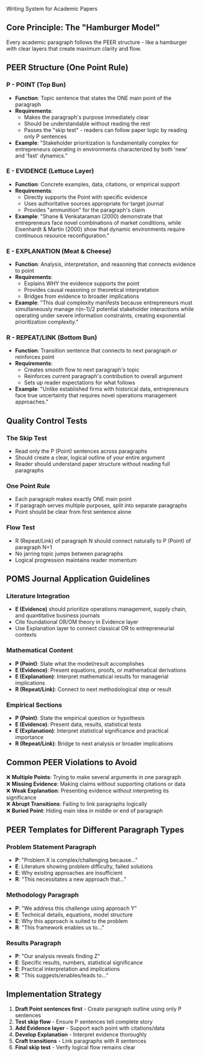 Writing System for Academic Papers
## **Core Principle: The "Hamburger Model"**

Every academic paragraph follows the PEER structure - like a hamburger with clear layers that create maximum clarity and flow.

## **PEER Structure (One Point Rule)**

### **P - POINT (Top Bun)**

- **Function**: Topic sentence that states the ONE main point of the paragraph
- **Requirements**:
    - Makes the paragraph's purpose immediately clear
    - Should be understandable without reading the rest
    - Passes the "skip test" - readers can follow paper logic by reading only P sentences
- **Example**: "Stakeholder prioritization is fundamentally complex for entrepreneurs operating in environments characterized by both 'new' and 'fast' dynamics."

### **E - EVIDENCE (Lettuce Layer)**

- **Function**: Concrete examples, data, citations, or empirical support
- **Requirements**:
    - Directly supports the Point with specific evidence
    - Uses authoritative sources appropriate for target journal
    - Provides "ammunition" for the paragraph's claim
- **Example**: "Shane & Venkataraman (2000) demonstrate that entrepreneurs face novel combinations of market conditions, while Eisenhardt & Martin (2000) show that dynamic environments require continuous resource reconfiguration."

### **E - EXPLANATION (Meat & Cheese)**

- **Function**: Analysis, interpretation, and reasoning that connects evidence to point
- **Requirements**:
    - Explains WHY the evidence supports the point
    - Provides causal reasoning or theoretical interpretation
    - Bridges from evidence to broader implications
- **Example**: "This dual complexity manifests because entrepreneurs must simultaneously manage n(n-1)/2 potential stakeholder interactions while operating under severe information constraints, creating exponential prioritization complexity."

### **R - REPEAT/LINK (Bottom Bun)**

- **Function**: Transition sentence that connects to next paragraph or reinforces point
- **Requirements**:
    - Creates smooth flow to next paragraph's topic
    - Reinforces current paragraph's contribution to overall argument
    - Sets up reader expectations for what follows
- **Example**: "Unlike established firms with historical data, entrepreneurs face true uncertainty that requires novel operations management approaches."

## **Quality Control Tests**

### **The Skip Test**

- Read only the P (Point) sentences across paragraphs
- Should create a clear, logical outline of your entire argument
- Reader should understand paper structure without reading full paragraphs

### **One Point Rule**

- Each paragraph makes exactly ONE main point
- If paragraph serves multiple purposes, split into separate paragraphs
- Point should be clear from first sentence alone

### **Flow Test**

- R (Repeat/Link) of paragraph N should connect naturally to P (Point) of paragraph N+1
- No jarring topic jumps between paragraphs
- Logical progression maintains reader momentum

## **POMS Journal Application Guidelines**

### **Literature Integration**

- **E (Evidence)** should prioritize operations management, supply chain, and quantitative business journals
- Cite foundational OR/OM theory in Evidence layer
- Use Explanation layer to connect classical OR to entrepreneurial contexts

### **Mathematical Content**

- **P (Point)**: State what the model/result accomplishes
- **E (Evidence)**: Present equations, proofs, or mathematical derivations
- **E (Explanation)**: Interpret mathematical results for managerial implications
- **R (Repeat/Link)**: Connect to next methodological step or result

### **Empirical Sections**

- **P (Point)**: State the empirical question or hypothesis
- **E (Evidence)**: Present data, results, statistical tests
- **E (Explanation)**: Interpret statistical significance and practical importance
- **R (Repeat/Link)**: Bridge to next analysis or broader implications

## **Common PEER Violations to Avoid**

❌ **Multiple Points**: Trying to make several arguments in one paragraph  
❌ **Missing Evidence**: Making claims without supporting citations or data  
❌ **Weak Explanation**: Presenting evidence without interpreting its significance  
❌ **Abrupt Transitions**: Failing to link paragraphs logically  
❌ **Buried Point**: Hiding main idea in middle or end of paragraph

## **PEER Templates for Different Paragraph Types**

### **Problem Statement Paragraph**

- **P**: "Problem X is complex/challenging because..."
- **E**: Literature showing problem difficulty, failed solutions
- **E**: Why existing approaches are insufficient
- **R**: "This necessitates a new approach that..."

### **Methodology Paragraph**

- **P**: "We address this challenge using approach Y"
- **E**: Technical details, equations, model structure
- **E**: Why this approach is suited to the problem
- **R**: "This framework enables us to..."

### **Results Paragraph**

- **P**: "Our analysis reveals finding Z"
- **E**: Specific results, numbers, statistical significance
- **E**: Practical interpretation and implications
- **R**: "This suggests/enables/leads to..."

## **Implementation Strategy**

1. **Draft Point sentences first** - Create paragraph outline using only P sentences
2. **Test skip flow** - Ensure P sentences tell complete story
3. **Add Evidence layer** - Support each point with citations/data
4. **Develop Explanation** - Interpret evidence thoroughly
5. **Craft transitions** - Link paragraphs with R sentences
6. **Final skip test** - Verify logical flow remains clear